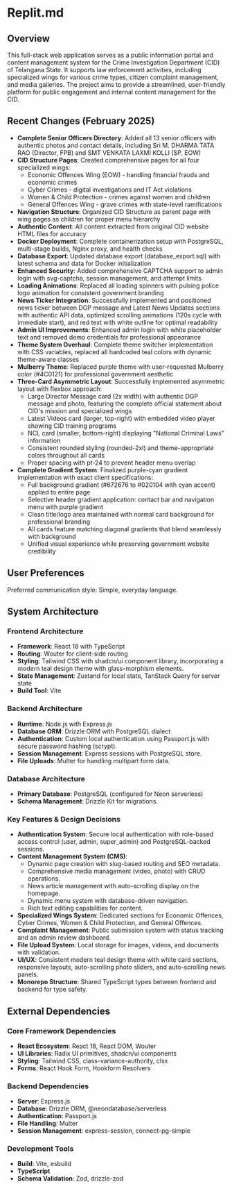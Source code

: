 # Replit.md

## Overview

This full-stack web application serves as a public information portal and content management system for the Crime Investigation Department (CID) of Telangana State. It supports law enforcement activities, including specialized wings for various crime types, citizen complaint management, and media galleries. The project aims to provide a streamlined, user-friendly platform for public engagement and internal content management for the CID.

## Recent Changes (February 2025)

- **Complete Senior Officers Directory**: Added all 13 senior officers with authentic photos and contact details, including Sri M. DHARMA TATA RAO (Director, FPB) and SMT VENKATA LAXMI KOLLI (SP, EOW)
- **CID Structure Pages**: Created comprehensive pages for all four specialized wings:
  - Economic Offences Wing (EOW) - handling financial frauds and economic crimes
  - Cyber Crimes - digital investigations and IT Act violations
  - Women & Child Protection - crimes against women and children
  - General Offences Wing - grave crimes with state-level ramifications
- **Navigation Structure**: Organized CID Structure as parent page with wing pages as children for proper menu hierarchy
- **Authentic Content**: All content extracted from original CID website HTML files for accuracy
- **Docker Deployment**: Complete containerization setup with PostgreSQL, multi-stage builds, Nginx proxy, and health checks
- **Database Export**: Updated database export (database_export.sql) with latest schema and data for Docker initialization
- **Enhanced Security**: Added comprehensive CAPTCHA support to admin login with svg-captcha, session management, and attempt limits
- **Loading Animations**: Replaced all loading spinners with pulsing police logo animation for consistent government branding
- **News Ticker Integration**: Successfully implemented and positioned news ticker between DGP message and Latest News Updates sections with authentic API data, optimized scrolling animations (120s cycle with immediate start), and red text with white outline for optimal readability
- **Admin UI Improvements**: Enhanced admin login with white placeholder text and removed demo credentials for professional appearance
- **Theme System Overhaul**: Complete theme switcher implementation with CSS variables, replaced all hardcoded teal colors with dynamic theme-aware classes
- **Mulberry Theme**: Replaced purple theme with user-requested Mulberry color (#4C0121) for professional government aesthetic
- **Three-Card Asymmetric Layout**: Successfully implemented asymmetric layout with flexbox approach:
  - Large Director Message card (2x width) with authentic DGP message and photo, featuring the complete official statement about CID's mission and specialized wings
  - Latest Videos card (larger, top-right) with embedded video player showing CID training programs
  - NCL card (smaller, bottom-right) displaying "National Criminal Laws" information
  - Consistent rounded styling (rounded-2xl) and theme-appropriate colors throughout all cards
  - Proper spacing with pt-24 to prevent header menu overlap
- **Complete Gradient System**: Finalized purple-cyan gradient implementation with exact client specifications:
  - Full background gradient (#672676 to #020104 with cyan accent) applied to entire page
  - Selective header gradient application: contact bar and navigation menu with purple gradient
  - Clean title/logo area maintained with normal card background for professional branding
  - All cards feature matching diagonal gradients that blend seamlessly with background
  - Unified visual experience while preserving government website credibility

## User Preferences

Preferred communication style: Simple, everyday language.

## System Architecture

### Frontend Architecture
- **Framework**: React 18 with TypeScript
- **Routing**: Wouter for client-side routing
- **Styling**: Tailwind CSS with shadcn/ui component library, incorporating a modern teal design theme with glass-morphism elements.
- **State Management**: Zustand for local state, TanStack Query for server state
- **Build Tool**: Vite

### Backend Architecture
- **Runtime**: Node.js with Express.js
- **Database ORM**: Drizzle ORM with PostgreSQL dialect
- **Authentication**: Custom local authentication using Passport.js with secure password hashing (scrypt).
- **Session Management**: Express sessions with PostgreSQL store.
- **File Uploads**: Multer for handling multipart form data.

### Database Architecture
- **Primary Database**: PostgreSQL (configured for Neon serverless)
- **Schema Management**: Drizzle Kit for migrations.

### Key Features & Design Decisions
- **Authentication System**: Secure local authentication with role-based access control (user, admin, super_admin) and PostgreSQL-backed sessions.
- **Content Management System (CMS)**:
    - Dynamic page creation with slug-based routing and SEO metadata.
    - Comprehensive media management (video, photo) with CRUD operations.
    - News article management with auto-scrolling display on the homepage.
    - Dynamic menu system with database-driven navigation.
    - Rich text editing capabilities for content.
- **Specialized Wings System**: Dedicated sections for Economic Offences, Cyber Crimes, Women & Child Protection, and General Offences.
- **Complaint Management**: Public submission system with status tracking and an admin review dashboard.
- **File Upload System**: Local storage for images, videos, and documents with validation.
- **UI/UX**: Consistent modern teal design theme with white card sections, responsive layouts, auto-scrolling photo sliders, and auto-scrolling news panels.
- **Monorepo Structure**: Shared TypeScript types between frontend and backend for type safety.

## External Dependencies

### Core Framework Dependencies
- **React Ecosystem**: React 18, React DOM, Wouter
- **UI Libraries**: Radix UI primitives, shadcn/ui components
- **Styling**: Tailwind CSS, class-variance-authority, clsx
- **Forms**: React Hook Form, Hookform Resolvers

### Backend Dependencies
- **Server**: Express.js
- **Database**: Drizzle ORM, @neondatabase/serverless
- **Authentication**: Passport.js
- **File Handling**: Multer
- **Session Management**: express-session, connect-pg-simple

### Development Tools
- **Build**: Vite, esbuild
- **TypeScript**
- **Schema Validation**: Zod, drizzle-zod